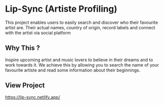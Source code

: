# Lip-Sync (Artiste Profiling)

This project enables users to easily search  and discover who their favourite artist are. Their actual names, country of origin, record labels and connect with the artist via social platform
## Why This ?
Inspire upcoming artist and music lovers to believe in their dreams and to work towards it. We achieve this by allowing you to search the name of your favourite artiste and read some information about their beginnings.

## View Project
https://lip-sync.netlify.app/


